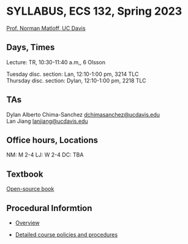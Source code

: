 
# SYLLABUS, ECS 132, Spring 2023

[Prof. Norman Matloff, UC Davis](http://heather.cs.ucdavis.edu/matloff.html )

## Days, Times

Lecture:  TR, 10:30-11:40 a.m,, 6 Olsson

Tuesday disc. section:  Lan, 12:10-1:00 pm, 3214 TLC  <br>
Thursday disc. section:  Dylan, 12:10-1:00 pm, 2218 TLC 

## TAs

Dylan Alberto Chima-Sanchez <dchimasanchez@ucdavis.edu> <br> 
Lan Jiang <lanjiang@ucdavis.edu> 

## Office hours, Locations

NM: M 2-4
LJ: W 2-4
DC: TBA

## Textbook 

[Open-source book](https://github.com/ucdavis/ecs132/blob/master/ProbStatBook132S23.pdf)

## Procedural Informtion

* [Overview](https://github.com/ucdavis/ecs132/blob/master/FAQs.md)

* [Detailed course policies and procedures](https://github.com/matloff/nmGeneralCourseInfo/blob/master/RulesAndProcedures.md) 

